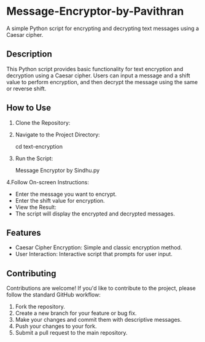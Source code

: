 # Message-Encryptor-by-Pavithran

A simple Python script for encrypting and decrypting text messages using a Caesar cipher.

## Description
This Python script provides basic functionality for text encryption and decryption using a Caesar cipher. Users can input a message and a shift value to perform encryption, and then decrypt the message using the same or reverse shift.

## How to Use
1. Clone the Repository:

2. Navigate to the Project Directory:

   cd text-encryption
3. Run the Script:

   Message Encryptor by Sindhu.py

4.Follow On-screen Instructions:

* Enter the message you want to encrypt.
* Enter the shift value for encryption.
* View the Result:
* The script will display the encrypted and decrypted messages.
  
## Features
* Caesar Cipher Encryption: Simple and classic encryption method.
* User Interaction: Interactive script that prompts for user input.

## Contributing
Contributions are welcome! If you'd like to contribute to the project, please follow the standard GitHub workflow:

1. Fork the repository.
2. Create a new branch for your feature or bug fix.
3. Make your changes and commit them with descriptive messages.
4. Push your changes to your fork.
5. Submit a pull request to the main repository.
